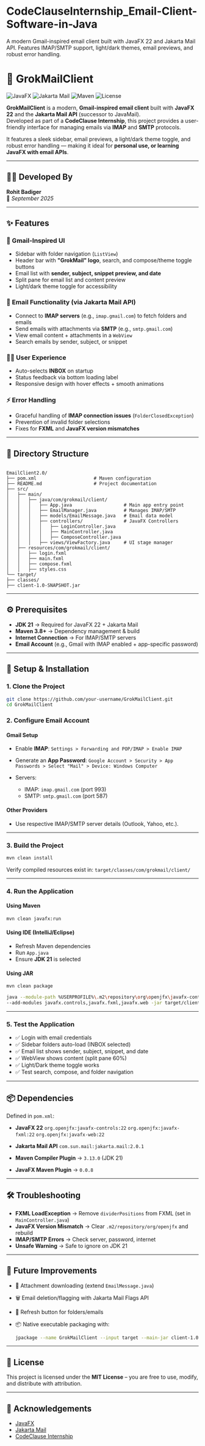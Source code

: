 # CodeClauseInternship_Email-Client-Software-in-Java
A modern Gmail-inspired email client built with JavaFX 22 and Jakarta Mail API. Features IMAP/SMTP support, light/dark themes, email previews, and robust error handling.

# 📧 GrokMailClient

![JavaFX](https://img.shields.io/badge/JavaFX-22-blue?logo=java)
![Jakarta Mail](https://img.shields.io/badge/Jakarta%20Mail-2.0.1-orange)
![Maven](https://img.shields.io/badge/Maven-3.8+-green?logo=apachemaven)
![License](https://img.shields.io/badge/License-MIT-lightgrey)

**GrokMailClient** is a modern, **Gmail-inspired email client** built with **JavaFX 22** and the **Jakarta Mail API** (successor to JavaMail).  
Developed as part of a **CodeClause Internship**, this project provides a user-friendly interface for managing emails via **IMAP** and **SMTP** protocols.  

It features a sleek sidebar, email previews, a light/dark theme toggle, and robust error handling — making it ideal for **personal use, or learning JavaFX with email APIs**.

---

## 👨‍💻 Developed By
**Rohit Badiger**  
📅 *September 2025*

---

## ✨ Features

### 🎨 Gmail-Inspired UI
- Sidebar with folder navigation (`ListView`)
- Header bar with **"GrokMail" logo**, search, and compose/theme toggle buttons
- Email list with **sender, subject, snippet preview, and date**
- Split pane for email list and content preview
- Light/dark theme toggle for accessibility

### 📩 Email Functionality (via Jakarta Mail API)
- Connect to **IMAP servers** (e.g., `imap.gmail.com`) to fetch folders and emails
- Send emails with attachments via **SMTP** (e.g., `smtp.gmail.com`)
- View email content + attachments in a `WebView`
- Search emails by sender, subject, or snippet

### 🧑‍💻 User Experience
- Auto-selects **INBOX** on startup
- Status feedback via bottom loading label
- Responsive design with hover effects + smooth animations

### ⚡ Error Handling
- Graceful handling of **IMAP connection issues** (`FolderClosedException`)
- Prevention of invalid folder selections
- Fixes for **FXML** and **JavaFX version mismatches**

---

## 📂 Directory Structure

```

EmailClient2.0/
├── pom.xml                     # Maven configuration
├── README.md                   # Project documentation
├── src/
│   ├── main/
│   │   ├── java/com/grokmail/client/
│   │   │   ├── App.java                   # Main app entry point
│   │   │   ├── EmailManager.java          # Manages IMAP/SMTP
│   │   │   ├── models/EmailMessage.java   # Email data model
│   │   │   ├── controllers/               # JavaFX Controllers
│   │   │   │   ├── LoginController.java
│   │   │   │   ├── MainController.java
│   │   │   │   ├── ComposeController.java
│   │   │   ├── views/ViewFactory.java     # UI stage manager
│   ├── resources/com/grokmail/client/
│   │   ├── login.fxml
│   │   ├── main.fxml
│   │   ├── compose.fxml
│   │   ├── styles.css
└── target/
├── classes/
├── client-1.0-SNAPSHOT.jar

````

---

## ⚙️ Prerequisites

- **JDK 21** → Required for JavaFX 22 + Jakarta Mail  
- **Maven 3.8+** → Dependency management & build  
- **Internet Connection** → For IMAP/SMTP servers  
- **Email Account** (e.g., Gmail with IMAP enabled + app-specific password)

---

## 🚀 Setup & Installation

### 1. Clone the Project
```bash
git clone https://github.com/your-username/GrokMailClient.git
cd GrokMailClient
````

### 2. Configure Email Account

#### Gmail Setup

* Enable **IMAP**:
  `Settings > Forwarding and POP/IMAP > Enable IMAP`
* Generate an **App Password**:
  `Google Account > Security > App Passwords > Select "Mail" > Device: Windows Computer`
* Servers:

    * IMAP: `imap.gmail.com` (port 993)
    * SMTP: `smtp.gmail.com` (port 587)

#### Other Providers

* Use respective IMAP/SMTP server details (Outlook, Yahoo, etc.).

---

### 3. Build the Project

```bash
mvn clean install
```

Verify compiled resources exist in:
`target/classes/com/grokmail/client/`

---

### 4. Run the Application

#### Using Maven

```bash
mvn clean javafx:run
```

#### Using IDE (IntelliJ/Eclipse)

* Refresh Maven dependencies
* Run `App.java`
* Ensure **JDK 21** is selected

#### Using JAR

```bash
mvn clean package

java --module-path %USERPROFILE%\.m2\repository\org\openjfx\javafx-controls\22\javafx-controls-22.jar;%USERPROFILE%\.m2\repository\org\openjfx\javafx-fxml\22\javafx-fxml-22.jar;%USERPROFILE%\.m2\repository\org\openjfx\javafx-web\22\javafx-web-22.jar ^
--add-modules javafx.controls,javafx.fxml,javafx.web -jar target/client-1.0-SNAPSHOT.jar
```

---

### 5. Test the Application

* ✅ Login with email credentials
* ✅ Sidebar folders auto-load (INBOX selected)
* ✅ Email list shows sender, subject, snippet, and date
* ✅ WebView shows content (split pane 60%)
* ✅ Light/Dark theme toggle works
* ✅ Test search, compose, and folder navigation

---

## 📦 Dependencies

Defined in `pom.xml`:

* **JavaFX 22**
  `org.openjfx:javafx-controls:22`
  `org.openjfx:javafx-fxml:22`
  `org.openjfx:javafx-web:22`

* **Jakarta Mail API**
  `com.sun.mail:jakarta.mail:2.0.1`

* **Maven Compiler Plugin** → `3.13.0` (JDK 21)

* **JavaFX Maven Plugin** → `0.0.8`

---

## 🛠️ Troubleshooting

* **FXML LoadException** → Remove `dividerPositions` from FXML (set in `MainController.java`)
* **JavaFX Version Mismatch** → Clear `.m2/repository/org/openjfx` and rebuild
* **IMAP/SMTP Errors** → Check server, password, internet
* **Unsafe Warning** → Safe to ignore on JDK 21

---

## 🚧 Future Improvements

* 📎 Attachment downloading (extend `EmailMessage.java`)
* 🗑️ Email deletion/flagging with Jakarta Mail Flags API
* 🔄 Refresh button for folders/emails
* 📦 Native executable packaging with:

  ```bash
  jpackage --name GrokMailClient --input target --main-jar client-1.0-SNAPSHOT.jar --type app-image
  ```

---

## 📜 License

This project is licensed under the **MIT License** – you are free to use, modify, and distribute with attribution.

---

## 🌟 Acknowledgements

* [JavaFX](https://openjfx.io/)
* [Jakarta Mail](https://eclipse-ee4j.github.io/mail/)
* [CodeClause Internship](https://codeclause.com/)

```

